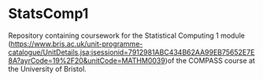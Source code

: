 # StatsComp1

Repository containing coursework for the Statistical Computing 1 module (https://www.bris.ac.uk/unit-programme-catalogue/UnitDetails.jsa;jsessionid=7912981ABC434B62AA99EB75652E7E8A?ayrCode=19%2F20&unitCode=MATHM0039)of the COMPASS course at the University of Bristol.
